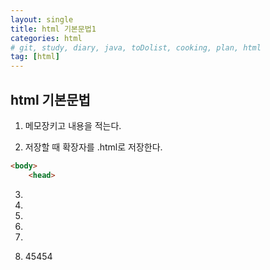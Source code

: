 ```yaml
---
layout: single
title: html 기본문법1
categories: html
# git, study, diary, java, toDolist, cooking, plan, html
tag: [html] 
---
```


## html 기본문법

1. 메모장키고 내용을 적는다.

2. 저장할 때 확장자를 .html로 저장한다.


~~~html
<body>
    <head>


~~~

3.

4. 

5.

6. 

7.


8. 45454